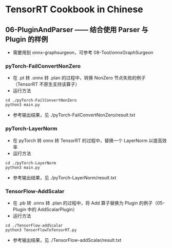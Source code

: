 # TensorRT Cookbook in Chinese

## 06-PluginAndParser —— 结合使用 Parser 与 Plugin 的样例
+ 需要用到 onnx-graphsurgeon，可参考 08-Tool/onnxGraphSurgeon

### pyTorch-FailConvertNonZero
+ 在 .pt 转 .onnx 转 .plan 的过程中，转换 NonZero 节点失败的例子（TensorRT 不原生支持该算子）
+ 运行方法
```shell
cd ./pyTorch-FailConvertNonZero
python3 main.py
```
+ 参考输出结果，见 ./pyTorch-FailConvertNonZero/result.txt

### pyTorch-LayerNorm
+ 在 pyTorch 转 onnx 转 TensorRT 的过程中，替换一个 LayerNorm 以提高效率
+ 运行方法
```shell
cd ./pyTorch-LayerNorm
python3 main.py
```
+ 参考输出结果，见 ./pyTorch-LayerNorm/result.txt

### TensorFlow-AddScalar
+ 在 .pb 转 .onnx 转 .plan 的过程中，将 Add 算子替换为 Plugin 的例子（05-Plugin 中的 AddScalarPlugin）
+ 运行方法
```shell
cd ./TensorFlow-addScalar
python3 TensorFlowToTensorRT.py
```
+ 参考输出结果，见 ./TensorFlow-addScalar/result.txt

